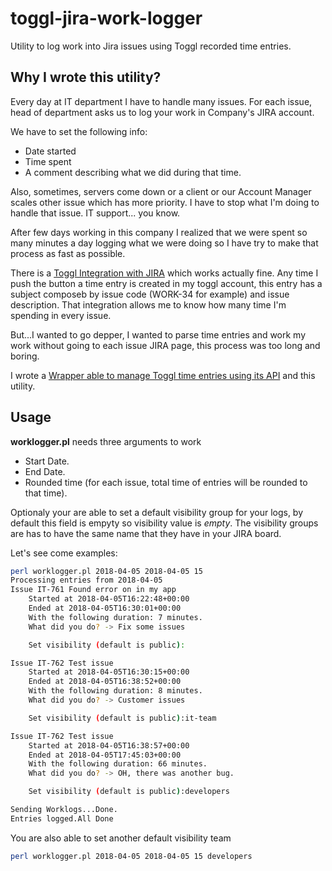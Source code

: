 # toggl-jira-work-logger
Utility to log work into Jira issues using Toggl recorded time entries.

## Why I wrote this utility?

Every day at IT department I have to handle many issues. For each issue, head of department asks us to log your work in Company's JIRA account.

We have to set the following info:
* Date started
* Time spent
* A comment describing what we did during that time.

Also, sometimes, servers come down or a client or our Account Manager scales other issue which has more priority. I have to stop what I'm doing to handle that issue. IT support... you know.

After few days working in this company I realized that we were spent so many minutes a day logging what we were doing so I have try to make that process as fast as possible.

There is a [Toggl Integration with JIRA](https://toggl.com/jira-time-tracking/) which works actually fine. Any time I push the button a time entry is created in my toggl account, this entry has a subject composeb by issue code (WORK-34 for example) and issue description. That integration allows me to know how many time I'm spending in every issue.

But...I wanted to go depper, I wanted to parse time entries and work my work without going to each issue JIRA page, this process was too long and boring.

I wrote a [Wrapper able to manage Toggl time entries using its API](https://github.com/a-castellano/Toggl-Wrapper) and this utility.

## Usage

**worklogger.pl** needs three arguments to work
* Start Date.
* End Date.
* Rounded time (for each issue, total time of entries will be rounded to that time).

Optionaly your are able to set a default visibility group for your logs, by default this field is empyty so visibility value is *empty*. The visibility groups are has to have the same name that they have in your JIRA board.

Let's see come examples:

```bash
perl worklogger.pl 2018-04-05 2018-04-05 15
Processing entries from 2018-04-05
Issue IT-761 Found error on in my app
	Started at 2018-04-05T16:22:48+00:00
	Ended at 2018-04-05T16:30:01+00:00
	With the following duration: 7 minutes.
	What did you do? -> Fix some issues

	Set visibility (default is public):

Issue IT-762 Test issue
	Started at 2018-04-05T16:30:15+00:00
	Ended at 2018-04-05T16:38:52+00:00
	With the following duration: 8 minutes.
	What did you do? -> Customer issues

	Set visibility (default is public):it-team

Issue IT-762 Test issue
	Started at 2018-04-05T16:38:57+00:00
	Ended at 2018-04-05T17:45:03+00:00
	With the following duration: 66 minutes.
	What did you do? -> OH, there was another bug.

	Set visibility (default is public):developers

Sending Worklogs...Done.
Entries logged.All Done
```

You are also able to set another default visibility team

```bash
perl worklogger.pl 2018-04-05 2018-04-05 15 developers
```
